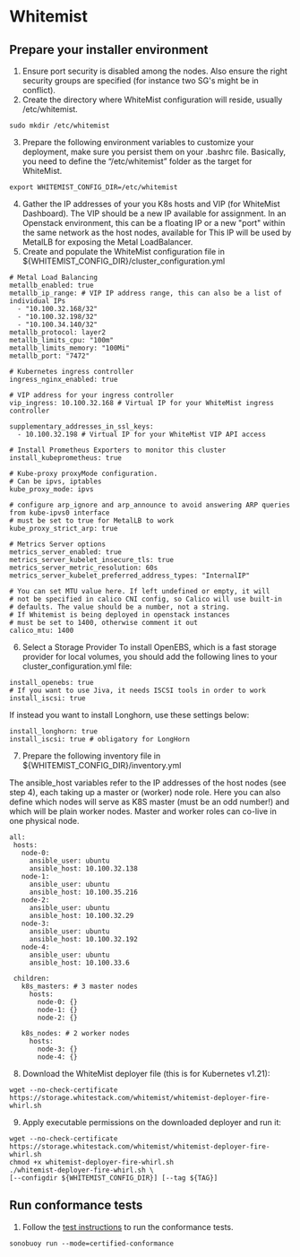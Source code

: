 # Whitemist 

## Prepare your installer environment

1. Ensure port security is disabled among the nodes. Also ensure the right security groups are specified (for instance two SG's might be in conflict).
2. Create the directory where WhiteMist configuration will reside, usually /etc/whitemist.
```
sudo mkdir /etc/whitemist
```
3. Prepare the following environment variables to customize your deployment, make sure you persist them on your .bashrc file. Basically, you need to define the “/etc/whitemist” folder as the target for WhiteMist.
```
export WHITEMIST_CONFIG_DIR=/etc/whitemist
```

4. Gather the IP addresses of your you K8s hosts and VIP (for WhiteMist Dashboard). The VIP should be a new IP available for assignment. In an Openstack environment, this can be a floating IP or a new "port" within the same network as the host nodes, available for This IP will be used by MetalLB for exposing the Metal LoadBalancer.
5. Create and populate the WhiteMist configuration file in ${WHITEMIST_CONFIG_DIR}/cluster_configuration.yml
```
# Metal Load Balancing
metallb_enabled: true
metallb_ip_range: # VIP IP address range, this can also be a list of individual IPs
  - "10.100.32.168/32"
  - "10.100.32.198/32"
  - "10.100.34.140/32"
metallb_protocol: layer2
metallb_limits_cpu: "100m"
metallb_limits_memory: "100Mi"
metallb_port: "7472"

# Kubernetes ingress controller
ingress_nginx_enabled: true

# VIP address for your ingress controller
vip_ingress: 10.100.32.168 # Virtual IP for your WhiteMist ingress controller

supplementary_addresses_in_ssl_keys:
  - 10.100.32.198 # Virtual IP for your WhiteMist VIP API access

# Install Prometheus Exporters to monitor this cluster
install_kubeprometheus: true

# Kube-proxy proxyMode configuration.
# Can be ipvs, iptables
kube_proxy_mode: ipvs

# configure arp_ignore and arp_announce to avoid answering ARP queries from kube-ipvs0 interface
# must be set to true for MetalLB to work
kube_proxy_strict_arp: true

# Metrics Server options
metrics_server_enabled: true
metrics_server_kubelet_insecure_tls: true
metrics_server_metric_resolution: 60s
metrics_server_kubelet_preferred_address_types: "InternalIP"

# You can set MTU value here. If left undefined or empty, it will
# not be specified in calico CNI config, so Calico will use built-in
# defaults. The value should be a number, not a string.
# If Whitemist is being deployed in openstack instances
# must be set to 1400, otherwise comment it out
calico_mtu: 1400

```
6. Select a Storage Provider
To install OpenEBS, which is a fast storage provider for local volumes, you should add the following lines to your cluster_configuration.yml file:
```
install_openebs: true
# If you want to use Jiva, it needs ISCSI tools in order to work
install_iscsi: true
```
If instead you want to install Longhorn, use these settings below:
```
install_longhorn: true
install_iscsi: true # obligatory for LongHorn
```
7. Prepare the following inventory file in ${WHITEMIST_CONFIG_DIR}/inventory.yml

The ansible_host variables refer to the IP addresses of the host nodes (see step 4), each taking up a master or (worker) node role. Here you can also define which nodes will serve as K8S master (must be an odd number!) and which will be plain worker nodes. Master and worker roles can co-live in one physical node.
```
all:
 hosts:
   node-0:
     ansible_user: ubuntu
     ansible_host: 10.100.32.138
   node-1:
     ansible_user: ubuntu
     ansible_host: 10.100.35.216
   node-2:
     ansible_user: ubuntu
     ansible_host: 10.100.32.29
   node-3:
     ansible_user: ubuntu
     ansible_host: 10.100.32.192
   node-4:
     ansible_user: ubuntu
     ansible_host: 10.100.33.6

 children:
   k8s_masters: # 3 master nodes
     hosts:
       node-0: {}
       node-1: {}
       node-2: {}

   k8s_nodes: # 2 worker nodes
     hosts:
       node-3: {}
       node-4: {}
```
8. Download the WhiteMist deployer file (this is for Kubernetes v1.21):
```
wget --no-check-certificate https://storage.whitestack.com/whitemist/whitemist-deployer-fire-whirl.sh
```
9. Apply executable permissions on the downloaded deployer and run it:
```
wget --no-check-certificate https://storage.whitestack.com/whitemist/whitemist-deployer-fire-whirl.sh
chmod +x whitemist-deployer-fire-whirl.sh
./whitemist-deployer-fire-whirl.sh \
[--configdir ${WHITEMIST_CONFIG_DIR}] [--tag ${TAG}]
```

## Run conformance tests

1. Follow the [test instructions](https://github.com/cncf/k8s-conformance/blob/master/instructions.md#running)
   to run the conformance tests.

```
sonobuoy run --mode=certified-conformance
```
